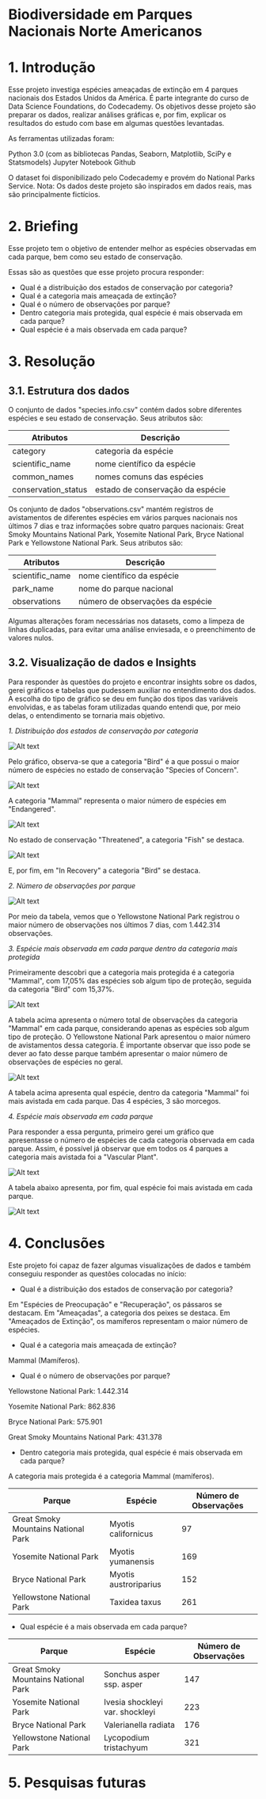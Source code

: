 # Biodiversidade em Parques Nacionais Norte Americanos

# 1. Introdução
 
Esse projeto investiga espécies ameaçadas de extinção em 4 parques nacionais dos Estados Unidos da América. É parte integrante do curso de Data Science Foundations, do Codecademy. Os objetivos desse projeto são preparar os dados, realizar análises gráficas e, por fim, explicar os resultados do estudo com base em algumas questões levantadas.

As ferramentas utilizadas foram:

Python 3.0 (com as bibliotecas Pandas, Seaborn, Matplotlib, SciPy e Statsmodels)
Jupyter Notebook
Github

O dataset foi disponibilizado pelo Codecademy e provém do National Parks Service.
Nota: Os dados deste projeto são inspirados em dados reais, mas são principalmente fictícios.

# 2. Briefing

Esse projeto tem o objetivo de entender melhor as espécies observadas em cada parque, bem como seu estado de conservação.

Essas são as questões que esse projeto procura responder:

- Qual é a distribuição dos estados de conservação por categoria?
- Qual é a categoria mais ameaçada de extinção?
- Qual é o número de observações por parque?
- Dentro categoria mais protegida, qual espécie é mais observada em cada parque?
- Qual espécie é a mais observada em cada parque?

# 3. Resolução
## 3.1. Estrutura dos dados

O conjunto de dados "species.info.csv" contém dados sobre diferentes espécies e seu estado de conservação. Seus atributos são:

| Atributos |	Descrição |
| --------- | --------- |
| category | categoria da espécie |
| scientific_name | nome científico da espécie |
| common_names | nomes comuns das espécies |
| conservation_status | estado de conservação da espécie |

Os conjunto de dados "observations.csv" mantém registros de avistamentos de diferentes espécies em vários parques nacionais nos últimos 7 dias e traz informações sobre quatro parques nacionais: Great Smoky Mountains National Park, Yosemite National Park, Bryce National Park e Yellowstone National Park. Seus atributos são:

| Atributos |	Descrição |
| --------- | --------- |
| scientific_name | nome científico da espécie |
| park_name | nome do parque nacional |
| observations | número de observações da espécie |

Algumas alterações foram necessárias nos datasets, como a limpeza de linhas duplicadas, para evitar uma análise enviesada, e o preenchimento de valores nulos.


## 3.2. Visualização de dados e Insights

Para responder às questões do projeto e encontrar insights sobre os dados, gerei gráficos e tabelas que pudessem auxiliar no entendimento dos dados. A escolha do tipo de gráfico se deu em função dos tipos das variáveis envolvidas, e as tabelas foram utilizadas quando entendi que, por meio delas, o entendimento se tornaria mais objetivo.

_1. Distribuição dos estados de conservação por categoria_

![Alt text](image-1.png)

Pelo gráfico, observa-se que a categoria "Bird" é a que possui o maior número de espécies no estado de conservação "Species of Concern".

![Alt text](image-2.png)

A categoria "Mammal" representa o maior número de espécies em "Endangered".

![Alt text](image-4.png)

No estado de conservação "Threatened", a categoria "Fish" se destaca.

![Alt text](image-5.png)

E, por fim, em "In Recovery" a categoria "Bird" se destaca.

_2. Número de observações por parque_

![Alt text](image-6.png)

Por meio da tabela, vemos que o Yellowstone National Park registrou o maior número de observações nos últimos 7 dias, com 1.442.314 observações.

_3. Espécie mais observada em cada parque dentro da categoria mais protegida_

Primeiramente descobri que a categoria mais protegida é a categoria "Mammal", com 17,05% das espécies sob algum tipo de proteção, seguida da categoria "Bird" com 15,37%.

![Alt text](image-7.png)

A tabela acima apresenta o número total de observações da categoria "Mammal" em cada parque, considerando apenas as espécies sob algum tipo de proteção. O Yellowstone National Park apresentou o maior número de avistamentos dessa categoria. É importante observar que isso pode se dever ao fato desse parque também apresentar o maior número de observações de espécies no geral.

![Alt text](image-8.png)

A tabela acima apresenta qual espécie, dentro da categoria "Mammal" foi mais avistada em cada parque. Das 4 espécies, 3 são morcegos.

_4. Espécie mais observada em cada parque_

Para responder a essa pergunta, primeiro gerei um gráfico que apresentasse o número de espécies de cada categoria observada em cada parque. Assim, é possível já observar que em todos os 4 parques a categoria mais avistada foi a "Vascular Plant".

![Alt text](image-9.png)

A tabela abaixo apresenta, por fim, qual espécie foi mais avistada em cada parque.

![Alt text](image-10.png)

# 4. Conclusões

Este projeto foi capaz de fazer algumas visualizações de dados e também conseguiu responder as questões colocadas no início:

- Qual é a distribuição dos estados de conservação por categoria?

Em "Espécies de Preocupação" e "Recuperação", os pássaros se destacam.
Em "Ameaçadas", a categoria dos peixes se destaca.
Em "Ameaçados de Extinção", os mamíferos representam o maior número de espécies.

- Qual é a categoria mais ameaçada de extinção?

Mammal (Mamíferos).

- Qual é o número de observações por parque?

Yellowstone National Park: 1.442.314

Yosemite National Park: 862.836

Bryce National Park: 575.901

Great Smoky Mountains National Park: 431.378

- Dentro categoria mais protegida, qual espécie é mais observada em cada parque?

A categoria mais protegida é a categoria Mammal (mamíferos).

| Parque |	Espécie | Número de Observações |
| --------- | --------- | ------ |
| Great Smoky Mountains National Park | Myotis californicus | 97 |
| Yosemite National Park | Myotis yumanensis | 169 |
| Bryce National Park | Myotis austroriparius | 152 |
| Yellowstone National Park	| Taxidea taxus | 261 |

- Qual espécie é a mais observada em cada parque?

| Parque |	Espécie | Número de Observações |
| --------- | --------- | ----- |
| Great Smoky Mountains National Park | Sonchus asper ssp. asper	 | 147 |
| Yosemite National Park | Ivesia shockleyi var. shockleyi | 223 |
| Bryce National Park | Valerianella radiata | 176 |
| Yellowstone National Park	| Lycopodium tristachyum | 321 |

# 5. Pesquisas futuras

